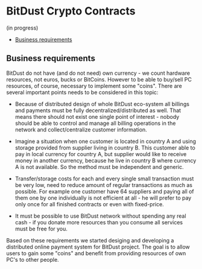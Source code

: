 # BitDust Crypto Contracts

(in progress)

* [Business requirements](#business-requirements)



## Business requirements

BitDust do not have (and do not need) own currency - we count hardware resources, not euros, bucks or BitCoins. However to be able to buy/sell PC resources, of course, necessary to implement some "coins". There are several important points needs to be considered in this topic:

+ Because of distributed design of whole BitDust eco-system all billings and payments must be fully decentralized/distributed as well. That means there should not exist one single point of interest - nobody should be able to control and manage all billing operations in the network and collect/centralize customer information.

+ Imagine a situation when one customer is located in country A and using storage provided from supplier living in country B. This customer able to pay in local currency for country A, but supplier would like to receive money in another currency, because he live in country B where currency A is not available. So the method must be independent and generic.

+ Transfer/storage costs for each and every single small transaction must be very low, need to reduce amount of regular transactions as much as possible. For example one customer have 64 suppliers and paying all of them one by one individually is not efficient at all - he will prefer to pay only once for all finished contracts or even with fixed-price.

+ It must be possible to use BitDust network without spending any real cash - if you donate more resources than you consume all services must be free for you.

Based on these requirements we started desiging and developing a distributed online payment system for BitDust project. The goal is to allow users to gain some "coins" and benefit from providing resources of own PC's to other people.



<div class=fbcomments markdown="1">
</div>
